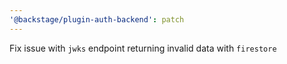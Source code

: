 ```yaml
---
'@backstage/plugin-auth-backend': patch
---
```


Fix issue with `jwks` endpoint returning invalid data with `firestore`
